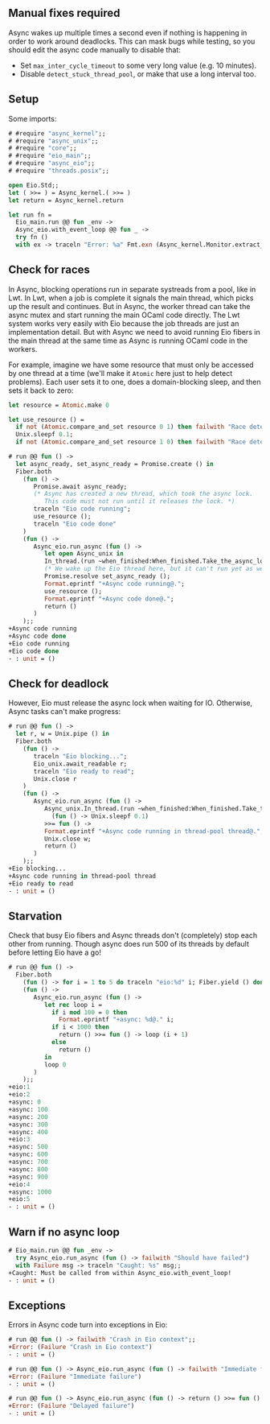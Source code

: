 ## Manual fixes required

Async wakes up multiple times a second even if nothing is happening in order to work around deadlocks.
This can mask bugs while testing, so you should edit the async code manually to disable that:

- Set `max_inter_cycle_timeout` to some very long value (e.g. 10 minutes).
- Disable `detect_stuck_thread_pool`, or make that use a long interval too.

## Setup

Some imports:

```ocaml
# #require "async_kernel";;
# #require "async_unix";;
# #require "core";;
# #require "eio_main";;
# #require "async_eio";;
# #require "threads.posix";;
```

```ocaml
open Eio.Std;;
let ( >>= ) = Async_kernel.( >>= )
let return = Async_kernel.return

let run fn =
  Eio_main.run @@ fun _env ->
  Async_eio.with_event_loop @@ fun _ ->
  try fn ()
  with ex -> traceln "Error: %a" Fmt.exn (Async_kernel.Monitor.extract_exn ex)
```

## Check for races

In Async, blocking operations run in separate systreads from a pool, like in Lwt.
In Lwt, when a job is complete it signals the main thread, which picks up the result and continues.
But in Async, the worker thread can take the async mutex and start running the main OCaml code directly.
The Lwt system works very easily with Eio because the job threads are just an implementation detail.
But with Async we need to avoid running Eio fibers in the main thread at the same time as Async is running OCaml code in the workers.

For example, imagine we have some resource that must only be accessed by one thread at a time
(we'll make it `Atomic` here just to help detect problems). Each user sets it to one, does a domain-blocking sleep,
and then sets it back to zero:

```ocaml
let resource = Atomic.make 0

let use_resource () =
  if not (Atomic.compare_and_set resource 0 1) then failwith "Race detected!";
  Unix.sleepf 0.1;
  if not (Atomic.compare_and_set resource 1 0) then failwith "Race detected!"
```

```ocaml
# run @@ fun () ->
  let async_ready, set_async_ready = Promise.create () in
  Fiber.both
    (fun () ->
       Promise.await async_ready;
       (* Async has created a new thread, which took the async lock.
          This code must not run until it releases the lock. *)
       traceln "Eio code running";
       use_resource ();
       traceln "Eio code done"
    )
    (fun () ->
       Async_eio.run_async (fun () ->
          let open Async_unix in
          In_thread.(run ~when_finished:When_finished.Take_the_async_lock) ignore >>= fun () ->
          (* We wake up the Eio thread here, but it can't run yet as we have the async lock. *)
          Promise.resolve set_async_ready ();
          Format.eprintf "+Async code running@.";
          use_resource ();
          Format.eprintf "+Async code done@.";
          return ()
       )
    );;
+Async code running
+Async code done
+Eio code running
+Eio code done
- : unit = ()
```

## Check for deadlock

However, Eio must release the async lock when waiting for IO. Otherwise, Async tasks can't make progress:

```ocaml
# run @@ fun () ->
  let r, w = Unix.pipe () in
  Fiber.both
    (fun () ->
       traceln "Eio blocking...";
       Eio_unix.await_readable r;
       traceln "Eio ready to read";
       Unix.close r
    )
    (fun () ->
       Async_eio.run_async (fun () ->
          Async_unix.In_thread.(run ~when_finished:When_finished.Take_the_async_lock)
            (fun () -> Unix.sleepf 0.1)
          >>= fun () ->
          Format.eprintf "+Async code running in thread-pool thread@.";
          Unix.close w;
          return ()
       )
    );;
+Eio blocking...
+Async code running in thread-pool thread
+Eio ready to read
- : unit = ()
```

## Starvation

Check that busy Eio fibers and Async threads don't (completely) stop each other from running.
Though async does run 500 of its threads by default before letting Eio have a go!

```ocaml
# run @@ fun () ->
  Fiber.both
    (fun () -> for i = 1 to 5 do traceln "eio:%d" i; Fiber.yield () done)
    (fun () ->
       Async_eio.run_async (fun () ->
          let rec loop i =
            if i mod 100 = 0 then
              Format.eprintf "+async: %d@." i;
            if i < 1000 then
              return () >>= fun () -> loop (i + 1)
            else
              return ()
          in
          loop 0
       )
    );;
+eio:1
+eio:2
+async: 0
+async: 100
+async: 200
+async: 300
+async: 400
+eio:3
+async: 500
+async: 600
+async: 700
+async: 800
+async: 900
+eio:4
+async: 1000
+eio:5
- : unit = ()
```

## Warn if no async loop

```ocaml
# Eio_main.run @@ fun _env ->
  try Async_eio.run_async (fun () -> failwith "Should have failed")
  with Failure msg -> traceln "Caught: %s" msg;;
+Caught: Must be called from within Async_eio.with_event_loop!
- : unit = ()
```

## Exceptions

Errors in Async code turn into exceptions in Eio:

```ocaml
# run @@ fun () -> failwith "Crash in Eio context";;
+Error: (Failure "Crash in Eio context")
- : unit = ()
```

```ocaml
# run @@ fun () -> Async_eio.run_async (fun () -> failwith "Immediate failure");;
+Error: (Failure "Immediate failure")
- : unit = ()
```

```ocaml
# run @@ fun () -> Async_eio.run_async (fun () -> return () >>= fun () -> failwith "Delayed failure");;
+Error: (Failure "Delayed failure")
- : unit = ()
```
